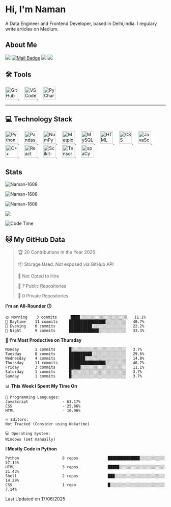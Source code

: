 # Hi, I'm Naman

A Data Engineer and Frontend Developer, based in Delhi,India. I regulary write articles on Medium.

## About Me

[![](https://visitor-badge.laobi.icu/badge?page_id=Naman-1608.Naman-1608)](https://visitor-badge.laobi.icu/badge?page_id=Naman-1608.Naman-1608)
[![Mail Badge](https://img.shields.io/badge/-gmail-c14438?style=flat&logo=Gmail&logoColor=white&link=mailto:eryajf@163.com)](mailto:namkumar455@gmail.com)
[![](https://img.shields.io/github/stars/Naman-1608?color=fefb7b&logo=Undertale)](https://github-readme-stats.vercel.app/api?username=Naman-1608&hide_title=false&hide_border=true&show_icons=true&include_all_commits=true&line_height=20&bg_color=0,EC6C6C,FFD479,FFFC79,73FA79&theme=graywhite&locale=cn)
[![](https://img.shields.io/github/followers/Naman-1608?color=27da6b&logo=Handshake)](https://github.com/cxyfreedom?tab=followers)

## 🛠 **Tools**

<p align="left">
  <a href="https://github.com" target="_blank">
    <img src="https://cdn.jsdelivr.net/gh/devicons/devicon/icons/github/github-original.svg" alt="GitHub" width="40" height="40"/>
  </a>&nbsp;&nbsp;&nbsp;
  <a href="https://code.visualstudio.com/" target="_blank">
    <img src="https://cdn.jsdelivr.net/gh/devicons/devicon/icons/vscode/vscode-original.svg" alt="VS Code" width="40" height="40"/>
  </a>&nbsp;&nbsp;&nbsp;
  <a href="https://www.jetbrains.com/pycharm/" target="_blank">
    <img src="https://cdn.jsdelivr.net/gh/devicons/devicon/icons/pycharm/pycharm-original.svg" alt="PyCharm" width="40" height="40"/>
  </a>
  <!-- &nbsp;&nbsp;&nbsp;
  <a href="https://learn.microsoft.com/en-us/sql/ssms/" target="_blank">
    <img src="https://upload.wikimedia.org/wikipedia/commons/2/2d/SQL_Server_Management_Studio_Logo.png" alt="SSMS" width="40" height="40"/>
  </a>&nbsp;&nbsp;&nbsp;
  <a href="https://learn.microsoft.com/en-us/sql/integration-services/" target="_blank">
    <img src="https://upload.wikimedia.org/wikipedia/commons/8/8d/SQL_Server_Integration_Services_Logo.png" alt="SSIS" width="40" height="40"/>
  </a>&nbsp;&nbsp;&nbsp;
  <a href="https://www.microsoft.com/en-us/sql-server" target="_blank">
    <img src="https://upload.wikimedia.org/wikipedia/commons/4/47/SQL_Server_Logo.svg" alt="SQL Server" width="40" height="40"/>
  </a> -->
</p>

---

## 💻 **Technology Stack**

<p align="left">
  <a href="https://www.python.org" target="_blank">
    <img src="https://cdn.jsdelivr.net/gh/devicons/devicon/icons/python/python-original.svg" alt="Python" width="40" height="40"/>
  </a>&nbsp;&nbsp;&nbsp;
  <a href="https://pandas.pydata.org/" target="_blank">
    <img src="https://cdn.jsdelivr.net/gh/devicons/devicon/icons/pandas/pandas-original.svg" alt="Pandas" width="40" height="40"/>
  </a>&nbsp;&nbsp;&nbsp;
  <a href="https://numpy.org/" target="_blank">
    <img src="https://cdn.jsdelivr.net/gh/devicons/devicon/icons/numpy/numpy-original.svg" alt="NumPy" width="40" height="40"/>
  </a>&nbsp;&nbsp;&nbsp;
  <a href="https://matplotlib.org/" target="_blank">
    <img src="https://matplotlib.org/_static/images/logo2.svg" alt="Matplotlib" width="40" height="40"/>
  </a>&nbsp;&nbsp;&nbsp;
  <a href="https://www.mysql.com/" target="_blank">
    <img src="https://cdn.jsdelivr.net/gh/devicons/devicon/icons/mysql/mysql-original-wordmark.svg" alt="MySQL" width="40" height="40"/>
  </a>&nbsp;&nbsp;&nbsp;
  <a href="https://developer.mozilla.org/en-US/docs/Web/HTML" target="_blank">
    <img src="https://cdn.jsdelivr.net/gh/devicons/devicon/icons/html5/html5-original.svg" alt="HTML" width="40" height="40"/>
  </a>&nbsp;&nbsp;&nbsp;
  <a href="https://developer.mozilla.org/en-US/docs/Web/CSS" target="_blank">
    <img src="https://cdn.jsdelivr.net/gh/devicons/devicon/icons/css3/css3-original.svg" alt="CSS" width="40" height="40"/>
  </a>&nbsp;&nbsp;&nbsp;
  <a href="https://developer.mozilla.org/en-US/docs/Web/JavaScript" target="_blank">
    <img src="https://cdn.jsdelivr.net/gh/devicons/devicon/icons/javascript/javascript-original.svg" alt="JavaScript" width="40" height="40"/>
  </a>&nbsp;&nbsp;&nbsp;
  <a href="https://isocpp.org/" target="_blank">
    <img src="https://cdn.jsdelivr.net/gh/devicons/devicon/icons/cplusplus/cplusplus-original.svg" alt="C++" width="40" height="40"/>
  </a>&nbsp;&nbsp;&nbsp;
  <a href="https://reactjs.org/" target="_blank">
    <img src="https://cdn.jsdelivr.net/gh/devicons/devicon/icons/react/react-original.svg" alt="React" width="40" height="40"/>
  </a>&nbsp;&nbsp;&nbsp;
  <a href="https://scikit-learn.org/" target="_blank">
    <img src="https://upload.wikimedia.org/wikipedia/commons/0/05/Scikit_learn_logo_small.svg" alt="Scikit-learn" width="40" height="40"/>
  </a>&nbsp;&nbsp;&nbsp;
  <a href="https://www.tensorflow.org/" target="_blank">
    <img src="https://cdn.jsdelivr.net/gh/devicons/devicon/icons/tensorflow/tensorflow-original.svg" alt="TensorFlow" width="40" height="40"/>
  </a>&nbsp;&nbsp;&nbsp;
  <a href="https://spacy.io/" target="_blank">
    <img src="https://upload.wikimedia.org/wikipedia/commons/thumb/8/88/SpaCy_logo.svg/512px-SpaCy_logo.svg.png" alt="spaCy" width="40" height="40"/>
  </a>
</p>




## Stats

<p><img src="https://github-readme-stats.vercel.app/api?username=Naman-1608&theme=material-palenight&hide_border=false&include_all_commits=false&count_private=false" alt="Naman-1608" /></p>
<p><img src="https://github-readme-streak-stats.herokuapp.com/?user=Naman-1608&theme=material-palenight&hide_border=false" alt="Naman-1608" /></p>
<p><img src="https://github-readme-stats.vercel.app/api/top-langs/?username=Naman-1608&theme=material-palenight&hide_border=false&include_all_commits=false&count_private=false&layout=compact" alt="Naman-1608" /></p>

![](https://github-profile-trophy.vercel.app/?username=Naman-1608&theme=dracula&no-frame=false&no-bg=false&margin-w=4)

<!--START_SECTION:waka-->
![Code Time](https://img.shields.io/badge/Code%20Time-6hrs-blue)


## **🐱 My GitHub Data**

> 🏆 20 Contributions in the Year 2025
>
> 📦 Storage Used: Not exposed via GitHub API
>
> 🚫 Not Opted to Hire
>
> 📜 7 Public Repositories
>
> 🔑 0 Private Repositories

**I'm an All-Rounder 🕓**

```text
🌞 Morning    3 commits      ████░░░░░░░░░░░░░░░░░░░░░   11.1%  
🌆 Daytime    11 commits     ████████████████░░░░░░░░░   40.7%  
🌃 Evening    6 commits      ██████████░░░░░░░░░░░░░░░   22.2%  
🌙 Night      9 commits      █████████████░░░░░░░░░░░░   33.3%
```

📅 **I'm Most Productive on Thursday**

```text
Monday       1 commits      █░░░░░░░░░░░░░░░░░░░░░░░░   3.7%  
Tuesday      8 commits      ██████████░░░░░░░░░░░░░░░   29.6%  
Wednesday    4 commits      ███████░░░░░░░░░░░░░░░░░░   14.8%  
Thursday     11 commits     ████████████████░░░░░░░░░   40.7%  
Friday       3 commits      █████░░░░░░░░░░░░░░░░░░░░   11.1%  
Saturday     1 commits      █░░░░░░░░░░░░░░░░░░░░░░░░   3.7%  
Sunday       1 commits      █░░░░░░░░░░░░░░░░░░░░░░░░   3.7%
```


📊 **This Week I Spent My Time On**

```text
💬 Programming Languages: 
JavaScript               - 63.17%  
CSS                      - 25.86%  
HTML                     - 10.96%

🔥 Editors: 
Not Tracked (Consider using Wakatime)

💻 Operating System: 
Windows (set manually)
```



**I Mostly Code in Python** 

```text
Python                   8 repos             ██████████████░░░░░░░░░░░   57.14% 
HTML                     3 repos             █████░░░░░░░░░░░░░░░░░░░░   21.43% 
Shell                    2 repos             ███░░░░░░░░░░░░░░░░░░░░░░   14.29% 
CSS                      1 repo              █░░░░░░░░░░░░░░░░░░░░░░░░   7.14%

```



 Last Updated on 17/06/2025
<!--END_SECTION:waka-->

<!--
**cxyfreedom/cxyfreedom** is a ✨ _special_ ✨ repository because its `README.md` (this file) appears on your GitHub profile.

Here are some ideas to get you started:

- 🔭 I’m currently working on ...
- 🌱 I’m currently learning ...
- 👯 I’m looking to collaborate on ...
- 🤔 I’m looking for help with ...
- 💬 Ask me about ...
- 📫 How to reach me: ...
- 😄 Pronouns: ...
- ⚡ Fun fact: ...
-->
